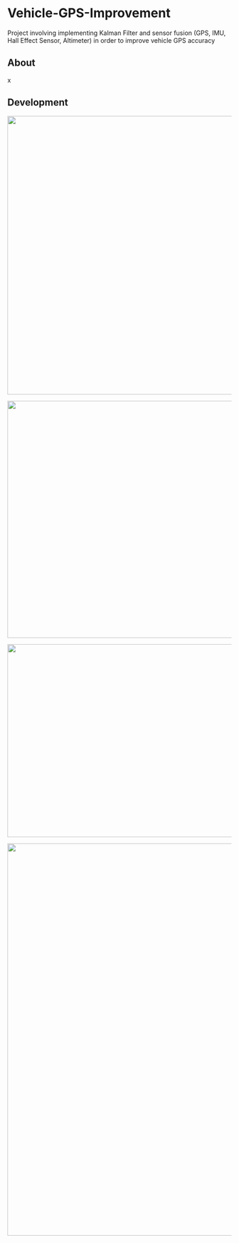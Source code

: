 # Vehicle-GPS-Improvement
Project involving implementing Kalman Filter and sensor fusion (GPS, IMU, Hall Effect Sensor, Altimeter) in order to improve vehicle GPS accuracy

## About
x

## Development

<p align="center">
  <img src="https://i.imgur.com/09ZYpva.png" width="875" height="625">
</p>

<p align="center">
  <img src="https://i.imgur.com/jboK9KN.png" width="840" height="532">
</p>

<p align="center">
  <img src="https://i.imgur.com/nyemQhG.jpg" width="653" height="433">
</p>

<p align="center">
  <img src="https://i.imgur.com/KAkTgHj.jpg" width="653" height="880">
</p>
